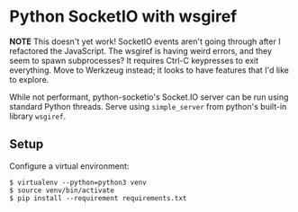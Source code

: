 # Python SocketIO with wsgiref

**NOTE** This doesn't yet work!
SocketIO events aren't going through after I refactored the JavaScript.
The wsgiref is having weird errors, and they seem to spawn subprocesses?
It requires Ctrl-C keypresses to exit everything.
Move to Werkzeug instead; it looks to have features that I'd like to explore.

While not performant, python-socketio's Socket.IO server can
be run using standard Python threads.
Serve using `simple_server` from python's built-in library `wsgiref`.

## Setup

Configure a virtual environment:
```
$ virtualenv --python=python3 venv
$ source venv/bin/activate
$ pip install --requirement requirements.txt
```
